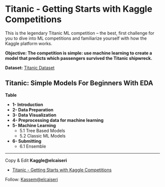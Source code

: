 # Titanic - Getting Starts with Kaggle Competitions

This is the legendary Titanic ML competition – the best, first challenge for you to dive into ML competitions and familiarize yourself with how the Kaggle platform works.

**Objective: The competition is simple: use machine learning to create a model that predicts which passengers survived the Titanic shipwreck.**

**Dataset:** [Titanic Dataset](https://www.kaggle.com/competitions/titanic/data)

## Titanic: Simple Models For Beginners With EDA
**Table**
* **1- Introduction**
* **2- Data Preparation**
* **3- Data Visualization**
* **4- Preprocessing data for machine learning**
* **5- Machine Learning**
    * 5.1 Tree Based Models
    * 5.2 Classic ML Models
* **6- Submitting**
    * 6.1 Ensemble
    
 <hr>
 
 Copy & Edit **Kaggle@elcaiseri**
 * [Titanic - Getting Starts with Kaggle Competitions](https://www.kaggle.com/code/elcaiseri/titanic-getting-starts-with-kaggle-competitions)
 
 Follow: [Kassem@elcaiseri](https://www.kaggle.com/elcaiseri)
